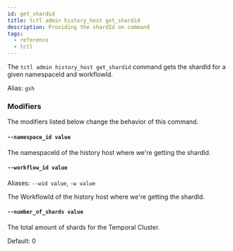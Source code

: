 ```yaml
---
id: get_shardid
title: tctl admin history_host get_shardid
description: Providing the shardId on command
tags:
  - reference
  - tctl
---
```


The `tctl admin history_host get_shardid` command gets the shardId for a given namespaceId and workflowId.

Alias: `gsh`

### Modifiers

The modifiers listed below change the behavior of this command.

#### `--namespace_id value`

The namespaceId of the history host where we're getting the shardId.

#### `--workflow_id value`

Aliases: `--wid value`, `-w value`

The WorkflowId of the history host where we're getting the shardId.

#### `--number_of_shards value`

The total amount of shards for the Temporal Cluster.

Default: 0
